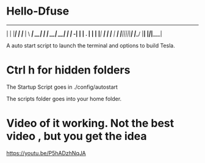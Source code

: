 # Hello-Dfuse
 _____     _ _        ____      _____ _____ _____ _____ 
|  |  |___| | |___   |    \ ___|   __|  |  |   __|   __|
|     | -_| | | . |  |  |  |___|   __|  |  |__   |   __|
|__|__|___|_|_|___|  |____/    |__|  |_____|_____|_____|
                                                        
A auto start script to launch the terminal and options to build Tesla.

# Ctrl h for hidden folders
The Startup Script goes in ./config/autostart

The scripts folder goes into your home folder.

# Video of it working. Not the best video , but you get the idea 
https://youtu.be/P5hADzhNqJA
